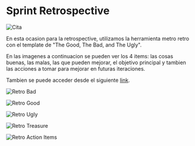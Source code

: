 # Sprint Retrospective

![Cita](img/retro/iteracion3-sprint-retro-asistencia.PNG)

En esta ocasion para la retrospective, utilizamos la herramienta metro retro con el template de "The Good, The Bad, and The Ugly".

En las imagenes a continuacion se pueden ver los 4 items: las cosas buenas, las malas, las que pueden mejorar, el objetivo principal y tambien las acciones a tomar para mejorar en futuras iteraciones.

Tambien se puede acceder desde el siguiente [link](https://metroretro.io/BO0KOK1LZZW7).

![Retro Bad](img/retro/retro-bad.PNG) 

![Retro Good](img/retro/retro-good.PNG) 

![Retro Ugly](img/retro/retro-ugly.PNG) 

![Retro Treasure](img/retro/retro-treasure.PNG) 

![Retro Action Items](img/retro/retro-ActionItems.PNG) 

